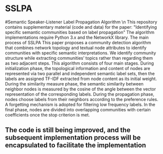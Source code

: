 # SSLPA
#Semantic Speaker-Listener Label Propagation Algorithm \n
This repository contains supplementary material (code and data) for the paper: "Identifying specific semantic communities based on label propagation" 
The algorithm implementations require Python 3.x and the NetworkX library.
The main process of SSLPA
This paper proposes a community detection algorithm that combines network topology and textual node attributes to identify communities with specific 
semantic interpretations. We identify community structure while extracting communities’ topics rather than regarding them as two adjacent steps. 
This algorithm consists of four main stages. During initialization phase, the topological information and content of nodes are represented via 
two parallel and independent semantic label sets, then the labels are assigned TF-IDF extracted from node content as its initial weight. 
During the similarity measure phase, the semantic similarity between neighbor nodes is measured by the cosine of the angle between the vector 
representation of the corresponding labels. During the propagation phase, nodes choose labels from their neighbors according to the preference rules. 
A forgetting mechanism is adopted for filtering low frequency labels. In the final phase, nodes are divided into overlapping communities 
with certain coefficients once the stop criterion is met. 
## The code is still being improved, and the subsequent implementation process will be encapsulated to facilitate the implementation
